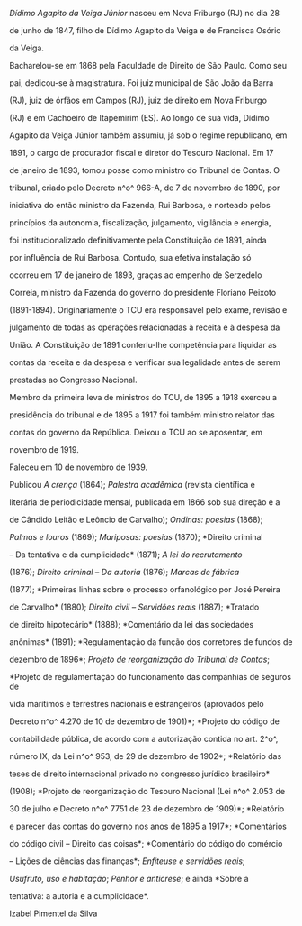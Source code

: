 

*Dídimo Agapito da Veiga Júnior* nasceu em Nova Friburgo (RJ) no dia 28

de junho de 1847, filho de Dídimo Agapito da Veiga e de Francisca Osório

da Veiga.



Bacharelou-se em 1868 pela Faculdade de Direito de São Paulo. Como seu

pai, dedicou-se à magistratura. Foi juiz municipal de São João da Barra

(RJ), juiz de órfãos em Campos (RJ), juiz de direito em Nova Friburgo

(RJ) e em Cachoeiro de Itapemirim (ES). Ao longo de sua vida, Dídimo

Agapito da Veiga Júnior também assumiu, já sob o regime republicano, em

1891, o cargo de procurador fiscal e diretor do Tesouro Nacional. Em 17

de janeiro de 1893, tomou posse como ministro do Tribunal de Contas. O

tribunal, criado pelo Decreto n^o^ 966-A, de 7 de novembro de 1890, por

iniciativa do então ministro da Fazenda, Rui Barbosa, e norteado pelos

princípios da autonomia, fiscalização, julgamento, vigilância e energia,

foi institucionalizado definitivamente pela Constituição de 1891, ainda

por influência de Rui Barbosa. Contudo, sua efetiva instalação só

ocorreu em 17 de janeiro de 1893, graças ao empenho de Serzedelo

Correia, ministro da Fazenda do governo do presidente Floriano Peixoto

(1891-1894). Originariamente o TCU era responsável pelo exame, revisão e

julgamento de todas as operações relacionadas à receita e à despesa da

União. A Constituição de 1891 conferiu-lhe competência para liquidar as

contas da receita e da despesa e verificar sua legalidade antes de serem

prestadas ao Congresso Nacional.



Membro da primeira leva de ministros do TCU, de 1895 a 1918 exerceu a

presidência do tribunal e de 1895 a 1917 foi também ministro relator das

contas do governo da República. Deixou o TCU ao se aposentar, em

novembro de 1919.



Faleceu em 10 de novembro de 1939.



Publicou *A crença* (1864); *Palestra acadêmica* (revista científica e

literária de periodicidade mensal, publicada em 1866 sob sua direção e a

de Cândido Leitão e Leôncio de Carvalho); *Ondinas: poesias* (1868);

*Palmas e louros* (1869); *Mariposas: poesias* (1870); *Direito criminal

– Da tentativa e da cumplicidade* (1871); *A lei do recrutamento*

(1876); *Direito criminal – Da autoria* (1876); *Marcas de fábrica*

(1877); *Primeiras linhas sobre o processo orfanológico por José Pereira

de Carvalho* (1880); *Direito civil – Servidões reais* (1887); *Tratado

de direito hipotecário* (1888); *Comentário da lei das sociedades

anônimas* (1891); *Regulamentação da função dos corretores de fundos de

dezembro de 1896*; *Projeto de reorganização do Tribunal de Contas*;

*Projeto de regulamentação do funcionamento das companhias de seguros de

vida marítimos e terrestres nacionais e estrangeiros (aprovados pelo

Decreto n^o^ 4.270 de 10 de dezembro de 1901)*; *Projeto do código de

contabilidade pública, de acordo com a autorização contida no art. 2^o^,

número IX, da Lei n^o^ 953, de 29 de dezembro de 1902*; *Relatório das

teses de direito internacional privado no congresso jurídico brasileiro*

(1908); *Projeto de reorganização do Tesouro Nacional (Lei n^o^ 2.053 de

30 de julho e Decreto n^o^ 7751 de 23 de dezembro de 1909)*; *Relatório

e parecer das contas do governo nos anos de 1895 a 1917*; *Comentários

do código civil – Direito das coisas*; *Comentário do código do comércio

– Lições de ciências das finanças*; *Enfiteuse e servidões reais*;

*Usufruto, uso e habitação*; *Penhor e anticrese*; e ainda *Sobre a

tentativa: a autoria e a cumplicidade*.



Izabel Pimentel da Silva



